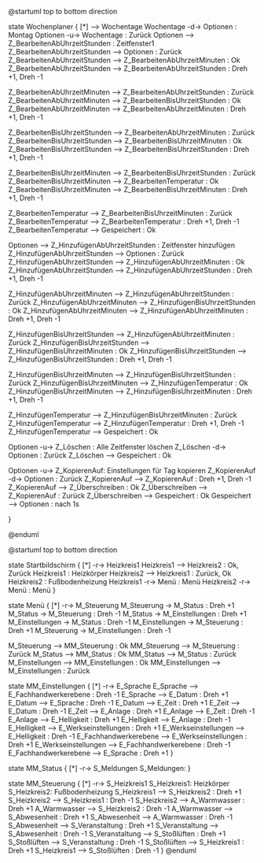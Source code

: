@startuml
top to bottom direction

state Wochenplaner {
  [*] --> Wochentage
  Wochentage -d-> Optionen : Montag
  Optionen -u-> Wochentage : Zurück
  Optionen --> Z_BearbeitenAbUhrzeitStunden : Zeitfenster1
  Z_BearbeitenAbUhrzeitStunden --> Optionen : Zurück
  Z_BearbeitenAbUhrzeitStunden --> Z_BearbeitenAbUhrzeitMinuten : Ok
  Z_BearbeitenAbUhrzeitStunden --> Z_BearbeitenAbUhrzeitStunden : Dreh +1, Dreh -1

  Z_BearbeitenAbUhrzeitMinuten --> Z_BearbeitenAbUhrzeitStunden : Zurück
  Z_BearbeitenAbUhrzeitMinuten --> Z_BearbeitenBisUhrzeitStunden : Ok
  Z_BearbeitenAbUhrzeitMinuten --> Z_BearbeitenAbUhrzeitMinuten : Dreh +1, Dreh -1

  Z_BearbeitenBisUhrzeitStunden --> Z_BearbeitenAbUhrzeitMinuten : Zurück
  Z_BearbeitenBisUhrzeitStunden --> Z_BearbeitenBisUhrzeitMinuten : Ok
  Z_BearbeitenBisUhrzeitStunden --> Z_BearbeitenBisUhrzeitStunden : Dreh +1, Dreh -1

  Z_BearbeitenBisUhrzeitMinuten --> Z_BearbeitenBisUhrzeitStunden : Zurück
  Z_BearbeitenBisUhrzeitMinuten --> Z_BearbeitenTemperatur : Ok
  Z_BearbeitenBisUhrzeitMinuten --> Z_BearbeitenBisUhrzeitMinuten : Dreh +1, Dreh -1

  Z_BearbeitenTemperatur --> Z_BearbeitenBisUhrzeitMinuten : Zurück
  Z_BearbeitenTemperatur --> Z_BearbeitenTemperatur : Dreh +1, Dreh -1
  Z_BearbeitenTemperatur --> Gespeichert : Ok

  Optionen --> Z_HinzufügenAbUhrzeitStunden : Zeitfenster hinzufügen
  Z_HinzufügenAbUhrzeitStunden --> Optionen : Zurück
  Z_HinzufügenAbUhrzeitStunden --> Z_HinzufügenAbUhrzeitMinuten : Ok
  Z_HinzufügenAbUhrzeitStunden --> Z_HinzufügenAbUhrzeitStunden : Dreh +1, Dreh -1

  Z_HinzufügenAbUhrzeitMinuten --> Z_HinzufügenAbUhrzeitStunden : Zurück
  Z_HinzufügenAbUhrzeitMinuten --> Z_HinzufügenBisUhrzeitStunden : Ok
  Z_HinzufügenAbUhrzeitMinuten --> Z_HinzufügenAbUhrzeitMinuten : Dreh +1, Dreh -1

  Z_HinzufügenBisUhrzeitStunden --> Z_HinzufügenAbUhrzeitMinuten : Zurück
  Z_HinzufügenBisUhrzeitStunden --> Z_HinzufügenBisUhrzeitMinuten : Ok
  Z_HinzufügenBisUhrzeitStunden --> Z_HinzufügenBisUhrzeitStunden : Dreh +1, Dreh -1

  Z_HinzufügenBisUhrzeitMinuten --> Z_HinzufügenBisUhrzeitStunden : Zurück
  Z_HinzufügenBisUhrzeitMinuten --> Z_HinzufügenTemperatur : Ok
  Z_HinzufügenBisUhrzeitMinuten --> Z_HinzufügenBisUhrzeitMinuten : Dreh +1, Dreh -1

  Z_HinzufügenTemperatur --> Z_HinzufügenBisUhrzeitMinuten : Zurück
  Z_HinzufügenTemperatur --> Z_HinzufügenTemperatur : Dreh +1, Dreh -1
  Z_HinzufügenTemperatur --> Gespeichert : Ok

  Optionen -u-> Z_Löschen : Alle Zeitfenster löschen
  Z_Löschen -d-> Optionen : Zurück
  Z_Löschen --> Gespeichert : Ok

  Optionen -u-> Z_KopierenAuf: Einstellungen für Tag kopieren
  Z_KopierenAuf -d-> Optionen : Zurück
  Z_KopierenAuf --> Z_KopierenAuf : Dreh +1, Dreh -1
  Z_KopierenAuf --> Z_Überschreiben : Ok
  Z_Überschreiben --> Z_KopierenAuf : Zurück
  Z_Überschreiben --> Gespeichert : Ok
  Gespeichert --> Optionen : nach 1s
  
}

@enduml

@startuml
top to bottom direction

state Startbildschirm {
  [*] -r-> Heizkreis1
  Heizkreis1 --> Heizkreis2 : Ok, Zurück
  Heizkreis1 : Heizkörper
  Heizkreis2 --> Heizkreis1 : Zurück, Ok
  Heizkreis2 : Fußbodenheizung
  Heizkreis1 -r-> Menü : Menü
  Heizkreis2 -r-> Menü : Menü 
}

state Menü {
  [*] -r-> M_Steuerung
  M_Steuerung -> M_Status : Dreh +1
  M_Status -> M_Steuerung : Dreh -1
  M_Status -> M_Einstellungen : Dreh +1
  M_Einstellungen -> M_Status : Dreh -1
  M_Einstellungen -> M_Steuerung : Dreh +1
  M_Steuerung -> M_Einstellungen : Dreh -1

  M_Steuerung --> MM_Steuerung : Ok
  MM_Steuerung --> M_Steuerung : Zurück
  M_Status --> MM_Status : Ok
  MM_Status --> M_Status : Zurück
  M_Einstellungen --> MM_Einstellungen : Ok
  MM_Einstellungen --> M_Einstellungen : Zurück 

  
state MM_Einstellungen {
  [*] -r-> E_Sprache
  E_Sprache --> E_Fachhandwerkerebene : Dreh -1
  E_Sprache --> E_Datum : Dreh +1
  E_Datum --> E_Sprache : Dreh -1
  E_Datum --> E_Zeit : Dreh +1
  E_Zeit --> E_Datum : Dreh -1
  E_Zeit --> E_Anlage : Dreh +1
  E_Anlage --> E_Zeit : Dreh -1
  E_Anlage --> E_Helligkeit : Dreh +1
  E_Helligkeit --> E_Anlage : Dreh -1
  E_Helligkeit --> E_Werkseinstellungen : Dreh +1
  E_Werkseinstellungen --> E_Helligkeit : Dreh -1
  E_Fachhandwerkerebene --> E_Werkseinstellungen : Dreh +1
  E_Werkseinstellungen --> E_Fachhandwerkerebene : Dreh -1
  E_Fachhandwerkerebene --> E_Sprache : Dreh +1
}


state MM_Status {
  [*] -r-> S_Meldungen
    S_Meldungen: 
  }

state MM_Steuerung {
  [*] -r-> S_Heizkreis1
  S_Heizkreis1: Heizkörper
  S_Heizkreis2: Fußbodenheizung
  S_Heizkreis1 --> S_Heizkreis2 : Dreh +1
  S_Heizkreis2 --> S_Heizkreis1 : Dreh -1
  S_Heizkreis2 --> A_Warmwasser : Dreh +1
  A_Warmwasser --> S_Heizkreis2 : Dreh -1
  A_Warmwasser --> S_Abwesenheit : Dreh +1
  S_Abwesenheit --> A_Warmwasser : Dreh -1
  S_Abwesenheit --> S_Veranstaltung : Dreh +1
  S_Veranstaltung --> S_Abwesenheit : Dreh -1
  S_Veranstaltung --> S_Stoßlüften : Dreh +1
  S_Stoßlüften --> S_Veranstaltung : Dreh -1
  S_Stoßlüften --> S_Heizkreis1 : Dreh +1
  S_Heizkreis1 --> S_Stoßlüften : Dreh -1
}
@enduml
  



    
    


